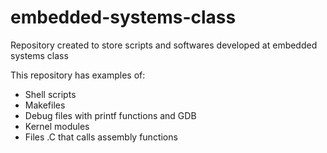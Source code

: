 # embedded-systems-class
Repository created to store scripts and softwares developed at embedded systems class

This repository has examples of:
* Shell scripts
* Makefiles
* Debug files with printf functions and GDB
* Kernel modules
* Files .C that calls assembly functions
